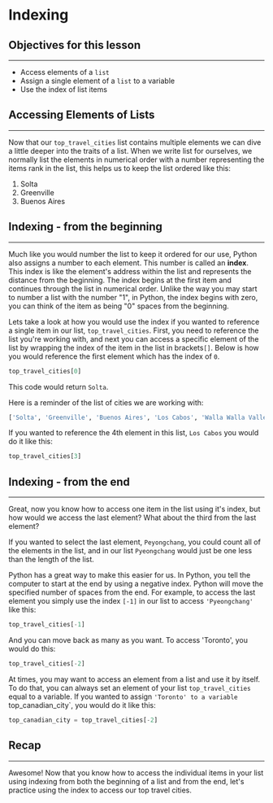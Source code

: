 # Indexing

## Objectives for this lesson

***

* Access elements of a `list`
* Assign a single element of a `list` to a variable
* Use the index of list items

## Accessing Elements of Lists

***

Now that our `top_travel_cities` list contains multiple elements we can dive a little deeper into the traits of a list. When we write list for ourselves, we normally list the elements in numerical order with a number representing the items rank in the list, this helps us to keep the list ordered like this:

1. Solta
2. Greenville
3. Buenos Aires

## Indexing - from the beginning

***

Much like you would number the list to keep it ordered for our use, Python also assigns a number to each element. This number is called an **index**.  This index is like the element's address within the list and represents the distance from the beginning.  The index begins at the first item and continues through the list in numerical order.  Unlike the way you may start to number a list with the number "1", in Python, the index begins with zero, you can think of the item as being "0" spaces from the beginning. 

Lets take a look at how you would use the index if you wanted to reference a single item in our list, `top_travel_cities`. First, you need to reference the list you're working with, and next you can access a specific element of the list by wrapping the index of the item in the list in brackets`[]`. Below is how you would reference the first element which has the index of `0`.

```python
top_travel_cities[0] 
```
This code would return `Solta`.

Here is a reminder of the list of cities we are working with:

```python
['Solta', 'Greenville', 'Buenos Aires', 'Los Cabos', 'Walla Walla Valley', 'Marakesh', 'Albuquerque', 'Archipelago Sea', 'Iguazu Falls', 'Salina Island', 'Toronto', 'Pyeongchang']
```
If you wanted to reference the 4th element in this list, `Los Cabos` you would do it like this:

```python
top_travel_cities[3]
```
## Indexing - from the end

***

Great, now you know how to access one item in the list using it's index, but how would we access the last element? What about the third from the last element?   

If you wanted to select the last element, `Peyongchang`, you could count all of the elements in the list, and in our list `Pyeongchang` would just be one less than the length of the list.  

Python has a great way to make this easier for us. In Python, you tell the computer to start at the end by using a negative index. Python will move the specified number of spaces from the end.  For example, to access the last element you simply use the index `[-1]` in our list to access `'Pyeongchang'` like this:


```python
top_travel_cities[-1]
```

And you can move back as many as you want. To access 'Toronto', you would do this:


```python
top_travel_cities[-2]
```

At times, you may want to access an element from a list and use it by itself. To do that, you can always set an element of your list `top_travel_cities` equal to a variable. If you wanted to assign `'Toronto' to a variable `top_canadian_city`, you would do it like this:


```python
top_canadian_city = top_travel_cities[-2]
```

## Recap

***

Awesome! Now that you know how to access the individual items in your list using indexing from both the beginning of a list and from the end, let's practice using the index to access our top travel cities.

